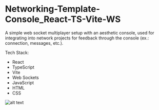 # Networking-Template-Console_React-TS-Vite-WS
A simple web socket multiplayer setup with an aesthetic console, used for integrating into network projects for feedback through the console (ex.: connection, messages, etc.). 

Tech Stack:
 * React
 * TypeScript
 * Vite
 * Web Sockets
 * JavaScript
 * HTML
 * CSS

![alt text](https://github.com/[username]/[reponame]/blob/[branch]/image.jpg?raw=true)
